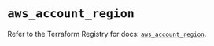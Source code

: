 # `aws_account_region`

Refer to the Terraform Registry for docs: [`aws_account_region`](https://registry.terraform.io/providers/hashicorp/aws/6.0.0/docs/resources/account_region).
